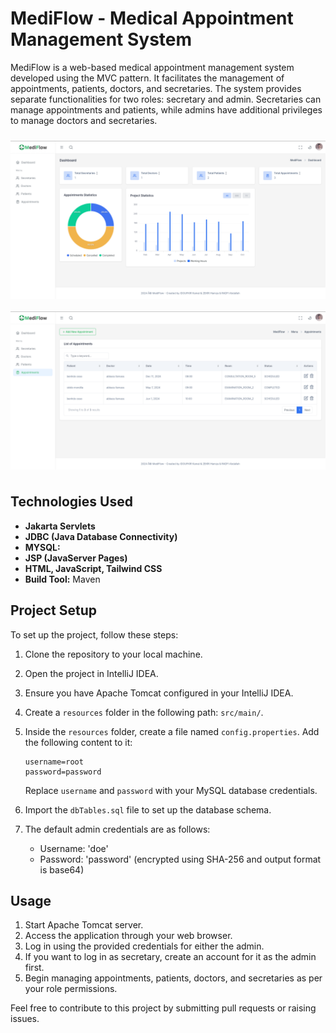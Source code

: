 # MediFlow - Medical Appointment Management System

MediFlow is a web-based medical appointment management system developed using the MVC pattern. It facilitates the management of appointments, patients, doctors, and secretaries. The system provides separate functionalities for two roles: secretary and admin. Secretaries can manage appointments and patients, while admins have additional privileges to manage doctors and secretaries.

<div style="display: flex;justify-content: center;align-items: center;flex-direction: column;">
        <img src="./projectScreens/img.png" style="max-height: 300px;margin: 10px">
        <img src="./projectScreens/img_1.png" style="max-height: 300px;margin: 10px">
      </div>

## Technologies Used

- **Jakarta Servlets** 
- **JDBC (Java Database Connectivity)**
- **MYSQL:**
- **JSP (JavaServer Pages)**
- **HTML, JavaScript, Tailwind CSS**
- **Build Tool:** Maven

## Project Setup

To set up the project, follow these steps:

1. Clone the repository to your local machine.
2. Open the project in IntelliJ IDEA.
3. Ensure you have Apache Tomcat configured in your IntelliJ IDEA.
4. Create a `resources` folder in the following path: `src/main/`.
5. Inside the `resources` folder, create a file named `config.properties`. Add the following content to it:

    ```
    username=root
    password=password
    ```

   Replace `username` and `password` with your MySQL database credentials.

6. Import the `dbTables.sql` file to set up the database schema.
7. The default admin credentials are as follows:
    - Username: 'doe'
    - Password: 'password' (encrypted using SHA-256 and output format is base64)

## Usage

1. Start Apache Tomcat server.
2. Access the application through your web browser.
3. Log in using the provided credentials for either the admin.
4. If you want to log in as secretary, create an account for it as the admin first.
5. Begin managing appointments, patients, doctors, and secretaries as per your role permissions.


Feel free to contribute to this project by submitting pull requests or raising issues.
